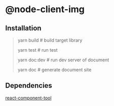 # @node-client-img

## Installation
> yarn build # build target library
>
> yarn test # run test
>
> yarn doc:dev # run dev server of document
>
> yarn doc # generate document site

## Dependencies
[react-component-tool](https://www.npmjs.com/package/node-client-img)
